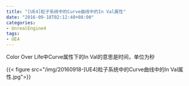 ```yaml
---
title: "[UE4]粒子系统中的Curve曲线中的In Val属性"
date: "2016-09-18T02:12:40+08:00"
categories:
- UnrealEngine4
tags:
- UE4
---
```


Color Over Life中Curve属性下的In Val的意思是时间，单位为秒 

{{< figure src="/img/20160918-[UE4]粒子系统中的Curve曲线中的In Val属性.jpg">}}

